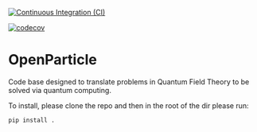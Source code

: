 [![Continuous Integration (CI)](https://github.com/cgustin99/OpenParticle/actions/workflows/python-package.yml/badge.svg)](https://github.com/cgustin99/OpenParticle/actions/workflows/python-package.yml)

[![codecov](https://codecov.io/gh/cgustin99/OpenParticle/graph/badge.svg?token=ZYS8VULY5V)](https://codecov.io/gh/cgustin99/OpenParticle)
# OpenParticle

Code base designed to translate problems in Quantum Field Theory to be solved via quantum computing. 

To install, please clone the repo and then in the root of the dir please run:

```
pip install .
```
